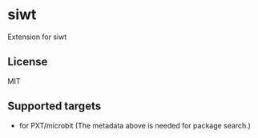 # siwt

Extension for siwt

## License

MIT

## Supported targets

* for PXT/microbit
(The metadata above is needed for package search.)

